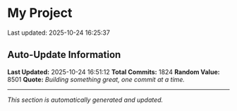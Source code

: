# My Project


Last updated: 2025-10-24 16:25:37







































































































































































































































































































































































































































































































































































































































































































































































































































































































































































































































































































































































































































































































































































































































































































































































































































































































































































































































































































































































































































































































































































































































































































## Auto-Update Information

**Last Updated:** 2025-10-24 16:51:12
**Total Commits:** 1824
**Random Value:** 8501
**Quote:** _Building something great, one commit at a time._

---
_This section is automatically generated and updated._